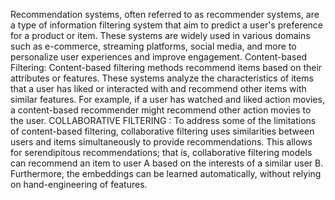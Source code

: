 Recommendation systems, often referred to as recommender systems, are a type of information filtering system that aim to predict a user's preference for a product or item. These systems are widely used in various domains such as e-commerce, streaming platforms, social media, and more to personalize user experiences and improve engagement. 
Content-based Filtering: Content-based filtering methods recommend items based on their attributes or features. These systems analyze the characteristics of items that a user has liked or interacted with and recommend other items with similar features. For example, if a user has watched and liked action movies, a content-based recommender might recommend other action movies to the user.
COLLABORATIVE FILTERING : To address some of the limitations of content-based filtering, collaborative filtering uses similarities between users and items simultaneously to provide recommendations. This allows for serendipitous recommendations; that is, collaborative filtering models can recommend an item to user A based on the interests of a similar user B. Furthermore, the embeddings can be learned automatically, without relying on hand-engineering of features.
